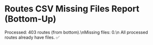 # Routes CSV Missing Files Report (Bottom-Up)

Processed: 403 routes (from bottom).\nMissing files: 0.\n
All processed routes already have files. ✅

